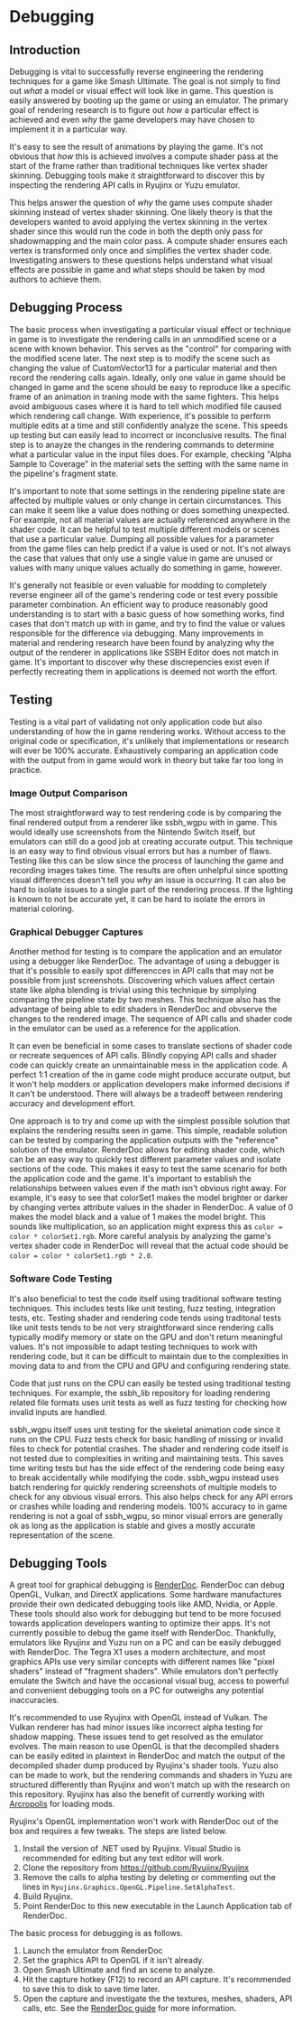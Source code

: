 # Debugging
## Introduction
Debugging is vital to successfully reverse engineering the rendering techniques for a game like Smash Ultimate. The goal is not simply to find out *what* a model or visual effect will look like in game. This question is easily answered by booting up the game or using an emulator. The primary goal of rendering research is to figure out *how* a particular effect is achieved and even *why* the game developers may have chosen to implement it in a particular way.

It's easy to see the result of animations by playing the game. It's not obvious that *how* this is achieved involves a compute shader pass at the start of the frame rather than traditional techniques like vertex shader skinning. Debugging tools make it straightforward to discover this by inspecting the rendering API calls in Ryujinx or Yuzu emulator.

This helps answer the question of *why* the game uses compute shader skinning instead of vertex shader skinning. One likely theory is that the developers wanted to avoid applying the vertex skinning in the 
vertex shader since this would run the code in both the depth only pass for shadowmapping and the main color pass. A compute shader ensures each vertex is transformed only once and simplifies 
the vertex shader code. Investigating answers to these questions helps understand what visual effects are possible in game and what steps should be taken by mod authors to achieve them.

## Debugging Process
The basic process when investigating a particular visual effect or technique in game is to investigate the rendering calls in an unmodified scene or a scene with known behavior. 
This serves as the "control" for comparing with the modified scene later. The next step is to modify the scene such as changing the value of CustomVector13 for a particular material 
and then record the rendering calls again. Ideally, only one value in game should be changed in game and the scene should be easy to reproduce like a specific frame of an animation 
in traning mode with the same fighters. This helps avoid ambiguous cases where it is hard to tell which modified file caused which rendering call change. With experience, it's possible to 
perform multiple edits at a time and still confidently analyze the scene. This speeds up testing but can easily lead to incorrect or inconclusive results. The final step is to anayze the changes in the 
rendering commands to determine what a particular value in the input files does. For example, checking "Alpha Sample to Coverage" in the material sets the setting with the same name 
in the pipeline's fragment state. 

It's important to note that some settings in the rendering pipeline state are affected by multiple values or only change in certain circumstances.
This can make it seem like a value does nothing or does something unexpected. For example, not all material values are actually referenced anywhere in the shader code. 
It can be helpful to test multiple different models or scenes that use a particular value. Dumping all possible values for a parameter from the game files can help predict if a value is used or not. 
It's not always the case that values that only use a single value in game are unused or values with many unique values actually do something in game, however. 

It's generally not feasible or even valuable for modding to completely reverse engineer all of the game's rendering code or test every possible parameter combination. 
An efficient way to produce reasonably good understanding is to start with a basic guess of how something works, find cases that don't match up with in game, and try to find 
the value or values responsible for the difference via debugging. Many improvements in material and rendering research have been found by analyzing why the output of the renderer 
in applications like SSBH Editor does not match in game. It's important to discover why these discrepencies exist even if perfectly recreating them in applications is deemed not worth the effort.

## Testing
Testing is a vital part of validating not only application code but also understanding of how the in game rendering works. Without access to the original code or specification, it's unlikely that 
implementations or research will ever be 100% accurate. Exhaustively comparing an application code with the output from in game would work in theory but take far too long in practice. 

### Image Output Comparison
The most straightforward way to test rendering code is by comparing the final rendered output from a renderer like ssbh_wgpu with in game. 
This would ideally use screenshots from the Nintendo Switch itself, but emulators can still do a good job at creating accurate output.
This technique is an easy way to find obvious visual errors but has a number of flaws. Testing like this can be slow since the process of launching the game and recording images takes time. 
The results are often unhelpful since spotting visual differences doesn't tell you *why* an issue is occurring. It can also be hard to isolate issues to a single part of the rendering process.
If the lighting is known to not be accurate yet, it can be hard to isolate the errors in material coloring.

### Graphical Debugger Captures
Another method for testing is to compare the application and an emulator using a debugger like RenderDoc. 
The advantage of using a debugger is that it's possible to easily spot differencces in API calls that may not be possible from just screenshots. 
Discovering which values affect certain state like alpha blending is trivial using this technique by simplying comparing the pipeline state by two meshes.
This technique also has the advantage of being able to edit shaders in RenderDoc and obvserve the changes to the rendered image. 
The sequence of API calls and shader code in the emulator can be used as a reference for the application. 

It can even be beneficial in some cases to translate sections of shader code or recreate sequences of API calls. Blindly copying API calls and shader code can quickly create an unmaintainable mess in the application code.
A perfect 1:1 creation of the in game code might produce accurate output, but it won't help modders or application developers make informed decisions if it can't be understood.
There will always be a tradeoff between rendering accuracy and development effort. 

One approach is to try and come up with the simplest possible solution that explains the 
rendering results seen in game. This simple, readable solution can be tested by comparing the application outputs with the "reference" solution of the emulator. RenderDoc allows for editing shader code, which can 
be an easy way to quickly test different parameter values and isolate sections of the code. This makes it easy to test the same scenario for both the application code and the game. 
It's important to establish the relationships between values even if the math isn't obvious right away. 
For example, it's easy to see that colorSet1 makes the model brighter or darker by changing vertex attribute values in the shader in RenderDoc. A value of 0 makes the model black and a value of 1 makes the model bright. 
This sounds like multiplication, so an application might express this as `color = color * colorSet1.rgb`. 
More careful analysis by analyzing the game's vertex shader code in RenderDoc will reveal that the actual code should be `color = color * colorSet1.rgb * 2.0`.

### Software Code Testing
It's also beneficial to test the code itself using traditional software testing techniques. This includes tests like unit testing, fuzz testing, integration tests, etc.
Testing shader and rendering code tends using traditonal tests like unit tests tends to be not very straightforward since rendering calls typically modify memory or state on the GPU and don't return meaningful values.
It's not impossible to adapt testing techniques to work with rendering code, but it can be difficult to maintain due to the complexities in moving data to and from the CPU and GPU and configuring rendering state.

Code that just runs on the CPU can easily be tested using traditional testing techniques. For example, the ssbh_lib repository for loading rendering related file formats uses unit tests as well as fuzz testing for checking how invalid inputs are handled. 

ssbh_wgpu itself uses unit testing for the skeletal animation code since it runs on the CPU. 
Fuzz tests check for basic handling of missing or invalid files to check for potential crashes. The shader and rendering code itself is not tested due to complexities in writing and maintaining tests. This saves time writing tests but has the side effect of 
the rendering code being easy to break accidentally while modifying the code. ssbh_wgpu instead uses batch rendering for quickly rendering screenshots of multiple models to check for any obvious visual errors. This also helps check for any API errors or crashes while loading and rendering models. 100% accuracy to in game rendering is not a goal of ssbh_wgpu, so minor visual errors are generally ok as long as the application is stable and gives a mostly accurate representation of the scene.

## Debugging Tools
A great tool for graphical debugging is [RenderDoc](https://renderdoc.org/). RenderDoc can debug OpenGL, Vulkan, and DirectX applications. 
Some hardware manufactures provide their own dedicated debugging tools like AMD, Nvidia, or Apple. 
These tools should also work for debugging but tend to be more focused towards application developers wanting to optimize their apps.
It's not currently possible to debug the game itself with RenderDoc. Thankfully, emulators like Ryujinx and Yuzu run on a PC and can be easily debugged with RenderDoc. The Tegra X1 uses a modern architecture, and most graphics APIs use 
very similar concepts with different names like "pixel shaders" instead of "fragment shaders". While emulators don't perfectly emulate the Switch and have the occasional visual bug, access to 
powerful and convenient debugging tools on a PC for outweighs any potential inaccuracies. 

It's recommended to use Ryujinx with OpenGL instead of Vulkan. 
The Vulkan renderer has had minor issues like incorrect alpha testing for shadow mapping. These issues tend to get resolved as the emulator evolves. 
The main reason to use OpenGL is that the decompiled shaders can be easily edited in plaintext in RenderDoc and match the output of the decompiled shader dump produced by Ryujinx's shader tools.
Yuzu also can be made to work, but the rendering commands and shaders in Yuzu are structured differently than Ryujinx and won't match up with the research on this repository.
Ryujinx has also the benefit of currently working with [Arcropolis](https://github.com/Raytwo/ARCropolis) for loading mods.

Ryujinx's OpenGL implementation won't work with RenderDoc out of the box and requires a few tweaks. The steps are listed below.
1. Install the version of .NET used by Ryujinx. Visual Studio is recommended for editing but any text editor will work.
2. Clone the repository from https://github.com/Ryujinx/Ryujinx
3. Remove the calls to alpha testing by deleting or commenting out the lines in `Ryujinx.Graphics.OpenGL.Pipeline.SetAlphaTest`.
4. Build Ryujinx.
5. Point RenderDoc to this new executable in the Launch Application tab of RenderDoc.

The basic process for debugging is as follows.
1. Launch the emulator from RenderDoc
2. Set the graphics API to OpenGL if it isn't already.
3. Open Smash Ultimate and find an scene to analyze.
4. Hit the capture hotkey (F12) to record an API capture. It's recommended to save this to disk to save time later.
5. Open the capture and investigate the the textures, meshes, shaders, API calls, etc. See the [RenderDoc guide](https://renderdoc.org/docs/getting_started/quick_start.html) for more information. 
